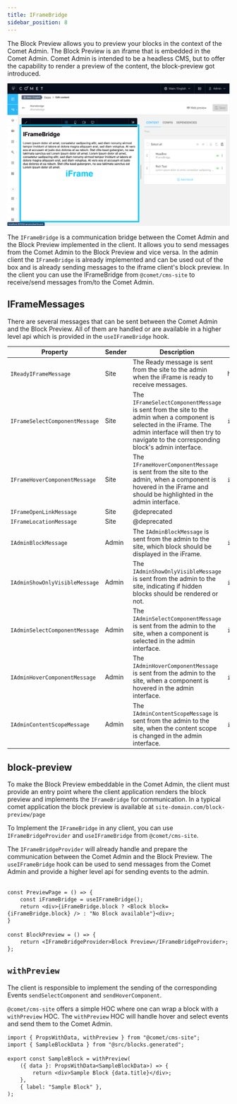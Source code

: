 ```yaml
---
title: IFrameBridge
sidebar_position: 8
---
```


The Block Preview allows you to preview your blocks in the context of the Comet Admin. The Block Preview is an iframe that is embedded in the Comet Admin. Comet Admin is intended to be a headless CMS, but to offer the capability to render a preview of the content, the block-preview got introduced.

![IFrame](images/iframe.png)

The `IFrameBridge` is a communication bridge between the Comet Admin and the Block Preview implemented in the client. It allows you to send messages from the Comet Admin to the Block Preview and vice versa. In the admin client the `IFrameBridge` is already implemented and can be used out of the box and is already sending messages to the iframe client's block preview. In the client you can use the IFrameBridge from `@comet/cms-site` to receive/send messages from/to the Comet Admin.

## IFrameMessages

There are several messages that can be sent between the Comet Admin and the Block Preview. All of them are handled or are available in a higher level api which is provided in the `useIFrameBridge` hook.

| Property                       | Sender | Description                                                                                                                                                                                                   | available                                  |
| ------------------------------ | ------ | ------------------------------------------------------------------------------------------------------------------------------------------------------------------------------------------------------------- | ------------------------------------------ |
| `IReadyIFrameMessage`          | Site   | The Ready message is sent from the site to the admin when the iFrame is ready to receive messages.                                                                                                            | handled in `IFrameBridgeProvider`          |
| `IFrameSelectComponentMessage` | Site   | The `IFrameSelectComponentMessage` is sent from the site to the admin when a component is selected in the iFrame. The admin interface will then try to navigate to the corresponding block's admin interface. | `iFrameBridge.sendSelectComponent("id")`   |
| `IFrameHoverComponentMessage`  | Site   | The `IFrameHoverComponentMessage` is sent from the site to the admin, when a component is hovered in the iFrame and should be highlighted in the admin interface.                                             | `iFrameBridge.sendHoverComponent("route")` |
| `IFrameOpenLinkMessage`        | Site   | @deprecated                                                                                                                                                                                                   |
| `IFrameLocationMessage`        | Site   | @deprecated                                                                                                                                                                                                   |
| `IAdminBlockMessage`           | Admin  | The `IAdminBlockMessage` is sent from the admin to the site, which block should be displayed in the iFrame.                                                                                                   | `iFrameBridge.sendBlockState()`            |
| `IAdminShowOnlyVisibleMessage` | Admin  | The `IAdminShowOnlyVisibleMessage` is sent from the admin to the site, indicating if hidden blocks should be rendered or not.                                                                                                   | `iFrameBridge.sendShowOnlyVisible(true)`   |
| `IAdminSelectComponentMessage` | Admin  | The `IAdminSelectComponentMessage` is sent from the admin to the site, when a component is selected in the admin interface.                                                                                   | `iFrameBridge.sendSelectComponent("id")`   |
| `IAdminHoverComponentMessage`  | Admin  | The `IAdminHoverComponentMessage` is sent from the admin to the site, when a component is hovered in the admin interface.                                                                                     | `iFrameBridge.sendHoverComponent("id")`    |
| `IAdminContentScopeMessage`    | Admin  | The `IAdminContentScopeMessage` is sent from the admin to the site, when the content scope is changed in the admin interface.                                                                                 | `iFrameBridge.sendContentScope(scope)`     |

## block-preview

To make the Block Preview embeddable in the Comet Admin, the client must provide an entry point where the client application renders the block preview and implements the `IFrameBridge` for communication. In a typical comet application the block preview is available at `site-domain.com/block-preview/page`

To Implement the `IFrameBridge` in any client, you can use `IFrameBridgeProvider` and `useIFrameBridge` from `@comet/cms-site`.

The `IFrameBridgeProvider` will already handle and prepare the communication between the Comet Admin and the Block Preview. The `useIFrameBridge` hook can be used to send messages from the Comet Admin and provide a higher level api for sending events to the admin.

```tsx

const PreviewPage = () => {
    const iFrameBridge = useIFrameBridge();
    return <div>{iFrameBridge.block ? <Block block={iFrameBridge.block} /> : "No Block available"}<div>;
}

const BlockPreview = () => {
    return <IFrameBridgeProvider>Block Preview</IFrameBridgeProvider>;
};
```

## `withPreview`

The client is responsible to implement the sending of the corresponding Events `sendSelectComponent` and `sendHoverComponent`.

`@comet/cms-site` offers a simple HOC where one can wrap a block with a `withPreview` HOC. The `withPreview` HOC will handle hover and select events and send them to the Comet Admin.

```tsx
import { PropsWithData, withPreview } from "@comet/cms-site";
import { SampleBlockData } from "@src/blocks.generated";

export const SampleBlock = withPreview(
    ({ data }: PropsWithData<SampleBlockData>) => {
        return <div>Sample Block {data.title}</div>;
    },
    { label: "Sample Block" },
);
```

